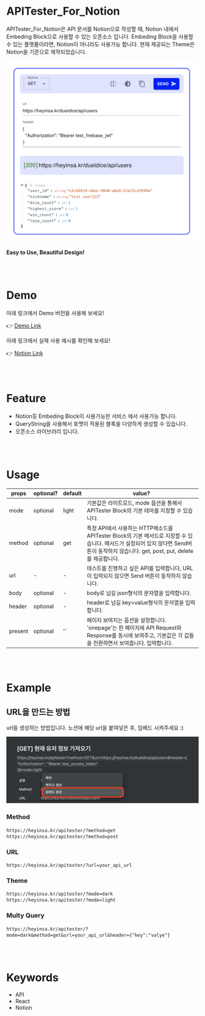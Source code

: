 # APITester_For_Notion

APITester_For_Notion은 API 문서를 Notion으로 작성할 때, Notion 내에서 Embeding Block으로 사용할 수 있는 오픈소스 입니다. Embeding Block을 사용할 수 있는 플랫폼이라면, Notion이 아니라도 사용가능 합니다. 현재 제공되는 Theme은 Notion을 기준으로 제작되었습니다.

![demoimage](./asset/light.png)

**Easy to Use, Beautiful Design!**

</br>
</br>

# Demo

아래 링크에서 Demo 버전을 사용해 보세요!

👉 [Demo Link](https://heyinsa.kr/apitester/?method=get&url=test&body=undefined&header=undefined)

아래 링크에서 실제 사용 예시를 확인해 보세요!

👉 [Notion Link](https://80000coding.notion.site/DDIP-API-v1-631226749606492ea2a039d72b6eb0ee)

</br>
</br>

# Feature

- Notion등 Embeding Block이 사용가능한 서비스 에서 사용가능 합니다.
- QueryString을 사용해서 포멧이 적용된 블록을 다양하게 생성할 수 있습니다.
- 오픈소스 라이브러리 입니다.

</br>
</br>

# Usage

| props   | optional? | default | value?                                                                                                                                                                                  |
| ------- | --------- | ------- | --------------------------------------------------------------------------------------------------------------------------------------------------------------------------------------- |
| mode    | optional  | light   | 기본값은 라이트모드, mode 옵션을 통해서 APITester Block의 기본 테마를 지정할 수 있습니다.                                                                                               |
| method  | optional  | get     | 특정 API에서 사용하는 HTTP메소드를 APITester Block의 기본 메서드로 지정할 수 있습니다. 메서드가 설정되어 있지 않다면 Send버튼이 동작하지 않습니다. get, post, put, delete를 제공합니다. |
| url     | -         | -       | 테스트를 진행하고 싶은 API를 입력합니다, URL이 입력되지 않으면 Send 버튼이 동작하지 않습니다.                                                                                           |
| body    | optional  | -       | body로 넘길 json형식의 문자열을 입력합니다.                                                                                                                                             |
| header  | optional  | -       | header로 넘길 key=value형식의 문자열을 입력합니다.                                                                                                                                      |
| present | optional  | ''      | 페이지 보여지는 옵션을 설정합니다. 'onepage'는 한 페이지에 API Request와 Response를 동시에 보여주고, 기본값은 각 값들을 전환하면서 보여줍니다. 입력합니다.                              |

</br>
</br>

# Example

## URL을 만드는 방법

url을 생성하는 방법입니다. 노션에 해당 url을 붙여넣은 후, 임베드 시켜주세요 :)

![example](./asset/example.png)

### Method

```text
https://heyinsa.kr/apitester/?method=get
https://heyinsa.kr/apitester/?method=post
```

### URL

```
https://heyinsa.kr/apitester/?url=your_api_url
```

### Theme

```
https://heyinsa.kr/apitester/?mode=dark
https://heyinsa.kr/apitester/?mode=light
```

### Multy Query

```
https://heyinsa.kr/apitester/?mode=dark&method=get&url=your_api_url&header={"key":"valye"}
```

</br>
</br>

# Keywords

- API
- React
- Notion

